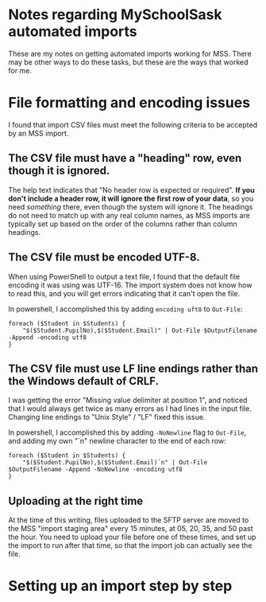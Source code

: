 
# Notes regarding MySchoolSask automated imports
These are my notes on getting automated imports working for MSS. There may be other ways to do these tasks, but these are the ways that worked for me.



# File formatting and encoding issues
I found that import CSV files must meet the following criteria to be accepted by an MSS import.

## The CSV file must have a "heading" row, even though it is ignored.
The help text indicates that "No header row is expected or required". 
__If you don't include a header row, it will ignore the first row of your data__, so you need _something_ there, even though the system will ignore it. The headings do not need to match up with any real column names, as MSS imports are typically set up based on the order of the columns rather than column headings.

## The CSV file must be encoded UTF-8.
When using PowerShell to output a text file, I found that the default file encoding it was using was UTF-16. The import system does not know how to read this, and you will get errors indicating that it can't open the file.

In powershell, I accomplished this by adding `encoding uft8` to `Out-File`:

```
foreach ($Student in $Students) {
    "$($Student.PupilNo),$($Student.Email)" | Out-File $OutputFilename -Append -encoding utf8
}
```

## The CSV file must use LF line endings rather than the Windows default of CRLF.
I was getting the error "Missing value delimiter at position 1", and noticed that I would always get twice as many errors as I had lines in the input file. Changing line endings to "Unix Style" / "LF" fixed this issue.

In powershell, I accomplished this by adding `-NoNewline` flag to `Out-File`, and adding my own "`n" newline character to the end of each row:
```
foreach ($Student in $Students) {
    "$($Student.PupilNo),$($Student.Email)`n" | Out-File $OutputFilename -Append -NoNewline -encoding utf8
}
```


## Uploading at the right time
At the time of this writing, files uploaded to the SFTP server are moved to the MSS "import staging area" every 15 minutes, at 05, 20, 35, and 50 past the hour. You need to upload your file before one of these times, and set up the import to run after that time, so that the import job can actually see the file.



# Setting up an import step by step

